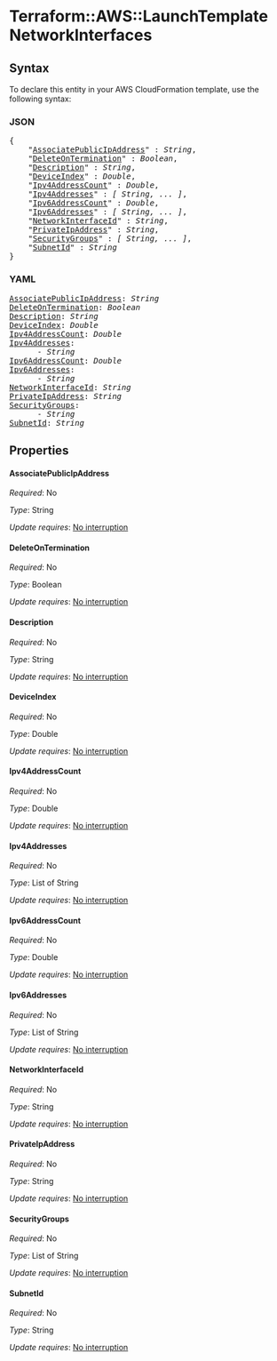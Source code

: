 # Terraform::AWS::LaunchTemplate NetworkInterfaces

## Syntax

To declare this entity in your AWS CloudFormation template, use the following syntax:

### JSON

<pre>
{
    "<a href="#associatepublicipaddress" title="AssociatePublicIpAddress">AssociatePublicIpAddress</a>" : <i>String</i>,
    "<a href="#deleteontermination" title="DeleteOnTermination">DeleteOnTermination</a>" : <i>Boolean</i>,
    "<a href="#description" title="Description">Description</a>" : <i>String</i>,
    "<a href="#deviceindex" title="DeviceIndex">DeviceIndex</a>" : <i>Double</i>,
    "<a href="#ipv4addresscount" title="Ipv4AddressCount">Ipv4AddressCount</a>" : <i>Double</i>,
    "<a href="#ipv4addresses" title="Ipv4Addresses">Ipv4Addresses</a>" : <i>[ String, ... ]</i>,
    "<a href="#ipv6addresscount" title="Ipv6AddressCount">Ipv6AddressCount</a>" : <i>Double</i>,
    "<a href="#ipv6addresses" title="Ipv6Addresses">Ipv6Addresses</a>" : <i>[ String, ... ]</i>,
    "<a href="#networkinterfaceid" title="NetworkInterfaceId">NetworkInterfaceId</a>" : <i>String</i>,
    "<a href="#privateipaddress" title="PrivateIpAddress">PrivateIpAddress</a>" : <i>String</i>,
    "<a href="#securitygroups" title="SecurityGroups">SecurityGroups</a>" : <i>[ String, ... ]</i>,
    "<a href="#subnetid" title="SubnetId">SubnetId</a>" : <i>String</i>
}
</pre>

### YAML

<pre>
<a href="#associatepublicipaddress" title="AssociatePublicIpAddress">AssociatePublicIpAddress</a>: <i>String</i>
<a href="#deleteontermination" title="DeleteOnTermination">DeleteOnTermination</a>: <i>Boolean</i>
<a href="#description" title="Description">Description</a>: <i>String</i>
<a href="#deviceindex" title="DeviceIndex">DeviceIndex</a>: <i>Double</i>
<a href="#ipv4addresscount" title="Ipv4AddressCount">Ipv4AddressCount</a>: <i>Double</i>
<a href="#ipv4addresses" title="Ipv4Addresses">Ipv4Addresses</a>: <i>
      - String</i>
<a href="#ipv6addresscount" title="Ipv6AddressCount">Ipv6AddressCount</a>: <i>Double</i>
<a href="#ipv6addresses" title="Ipv6Addresses">Ipv6Addresses</a>: <i>
      - String</i>
<a href="#networkinterfaceid" title="NetworkInterfaceId">NetworkInterfaceId</a>: <i>String</i>
<a href="#privateipaddress" title="PrivateIpAddress">PrivateIpAddress</a>: <i>String</i>
<a href="#securitygroups" title="SecurityGroups">SecurityGroups</a>: <i>
      - String</i>
<a href="#subnetid" title="SubnetId">SubnetId</a>: <i>String</i>
</pre>

## Properties

#### AssociatePublicIpAddress

_Required_: No

_Type_: String

_Update requires_: [No interruption](https://docs.aws.amazon.com/AWSCloudFormation/latest/UserGuide/using-cfn-updating-stacks-update-behaviors.html#update-no-interrupt)

#### DeleteOnTermination

_Required_: No

_Type_: Boolean

_Update requires_: [No interruption](https://docs.aws.amazon.com/AWSCloudFormation/latest/UserGuide/using-cfn-updating-stacks-update-behaviors.html#update-no-interrupt)

#### Description

_Required_: No

_Type_: String

_Update requires_: [No interruption](https://docs.aws.amazon.com/AWSCloudFormation/latest/UserGuide/using-cfn-updating-stacks-update-behaviors.html#update-no-interrupt)

#### DeviceIndex

_Required_: No

_Type_: Double

_Update requires_: [No interruption](https://docs.aws.amazon.com/AWSCloudFormation/latest/UserGuide/using-cfn-updating-stacks-update-behaviors.html#update-no-interrupt)

#### Ipv4AddressCount

_Required_: No

_Type_: Double

_Update requires_: [No interruption](https://docs.aws.amazon.com/AWSCloudFormation/latest/UserGuide/using-cfn-updating-stacks-update-behaviors.html#update-no-interrupt)

#### Ipv4Addresses

_Required_: No

_Type_: List of String

_Update requires_: [No interruption](https://docs.aws.amazon.com/AWSCloudFormation/latest/UserGuide/using-cfn-updating-stacks-update-behaviors.html#update-no-interrupt)

#### Ipv6AddressCount

_Required_: No

_Type_: Double

_Update requires_: [No interruption](https://docs.aws.amazon.com/AWSCloudFormation/latest/UserGuide/using-cfn-updating-stacks-update-behaviors.html#update-no-interrupt)

#### Ipv6Addresses

_Required_: No

_Type_: List of String

_Update requires_: [No interruption](https://docs.aws.amazon.com/AWSCloudFormation/latest/UserGuide/using-cfn-updating-stacks-update-behaviors.html#update-no-interrupt)

#### NetworkInterfaceId

_Required_: No

_Type_: String

_Update requires_: [No interruption](https://docs.aws.amazon.com/AWSCloudFormation/latest/UserGuide/using-cfn-updating-stacks-update-behaviors.html#update-no-interrupt)

#### PrivateIpAddress

_Required_: No

_Type_: String

_Update requires_: [No interruption](https://docs.aws.amazon.com/AWSCloudFormation/latest/UserGuide/using-cfn-updating-stacks-update-behaviors.html#update-no-interrupt)

#### SecurityGroups

_Required_: No

_Type_: List of String

_Update requires_: [No interruption](https://docs.aws.amazon.com/AWSCloudFormation/latest/UserGuide/using-cfn-updating-stacks-update-behaviors.html#update-no-interrupt)

#### SubnetId

_Required_: No

_Type_: String

_Update requires_: [No interruption](https://docs.aws.amazon.com/AWSCloudFormation/latest/UserGuide/using-cfn-updating-stacks-update-behaviors.html#update-no-interrupt)

